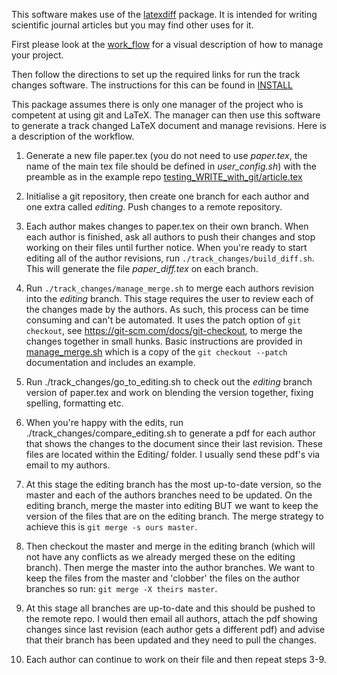 This software makes use of the [latexdiff](http://www.ctan.org/tex-archive/support/latexdiff) package. It is intended for writing scientific journal articles but you may find other uses for it.

First please look at the [work_flow](https://github.com/penmaher/WRITE_with_git/blob/master/workflow.png) for a visual description of how to manage your project.

Then follow the directions to set up the required links for run the track changes software. The instructions for this can be found in [INSTALL](https://github.com/penmaher/WRITE_with_git/blob/master/INSTALL.md)

This package assumes there is only one manager of the project who is competent at using git and LaTeX. The manager can then use this software to generate a track changed LaTeX document and manage revisions. Here is a description of the workflow.

1. Generate a new file paper.tex (you do not need to use *paper.tex*, the name of the main tex file should be defined in *user_config.sh*) with the preamble as in the example repo
   [testing_WRITE_with_git/article.tex](https://github.com/penmaher/testing_WRITE_with_git/blob/master/article.tex)

2. Initialise a git repository, then create one branch for each author and one extra called *editing*. Push changes to a remote repository.

3. Each author makes changes to paper.tex on their own branch. When each author is finished, ask all authors to push their changes and stop working on their files until further notice. When you're ready to start editing all of the author revisions, run `./track_changes/build_diff.sh`. This will generate the file *paper_diff.tex* on each branch.

4. Run `./track_changes/manage_merge.sh` to merge each authors revision into the *editing* branch. This stage requires the user to review each of the changes made by the authors. As such, this process can be time consuming and can't be automated. It uses the patch option of `git checkout`, see https://git-scm.com/docs/git-checkout, to merge the changes together in small hunks. Basic instructions are provided in [manage_merge.sh](https://github.com/penmaher/WRITE_with_git/blob/master/manage_merge.sh) which is a copy of the `git checkout --patch` documentation and includes an example.

5. Run ./track_changes/go_to_editing.sh to check out the *editing* branch version of paper.tex and work on blending the version together, fixing spelling, formatting etc. 

6. When you're happy with the edits, run ./track_changes/compare_editing.sh to generate a pdf for each author that shows the changes to the document since their last revision. These files are located within the Editing/ folder. I usually send these pdf's via email to my authors.

7. At this stage the editing branch has the most up-to-date version, so the master and each of the authors branches need to be updated. On the editing branch, merge the master into editing BUT we want to keep the version of the files that are on the editing branch. The merge strategy to achieve this is `git merge -s ours master`.

8. Then checkout the master and merge in the editing branch (which will not have any conflicts as we already merged these on the editing branch). Then merge the master into the author branches. We want to keep the files from the master and 'clobber' the files on the author branches so run: `git merge -X theirs master`.

9. At this stage all branches are up-to-date and this should be pushed to the remote repo. I would then email all authors, attach the pdf showing changes since last revision (each author gets a different pdf) and advise that their branch has been updated and they need to pull the changes. 

10. Each author can continue to work on their file and then repeat steps 3-9.
